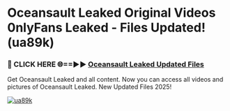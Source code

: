# Oceansault Leaked Original Videos 0nlyFans Leaked - Files Updated! (ua89k)

<h3>🔴 CLICK HERE 🌐==►► <a href="https://tinyurl.com/2jnfzry5" rel="nofollow">Oceansault Leaked Updated Files</a></h3>

Get Oceansault Leaked and all content. Now you can access all videos and pictures of Oceansault Leaked. New Updated Files 2025!

[![ua89k](https://i.imgur.com/GyGTBgg.gif)](https://tinyurl.com/2jnfzry5)
